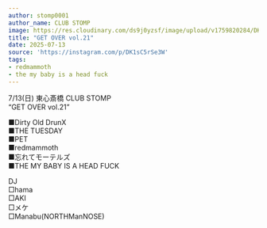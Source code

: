 ```yaml
---
author: stomp0001
author_name: CLUB STOMP
image: https://res.cloudinary.com/ds9j0yzsf/image/upload/v1759820284/DK1sC5rSe3W.jpg
title: "GET OVER vol.21"
date: 2025-07-13
source: 'https://instagram.com/p/DK1sC5rSe3W'
tags:
- redmammoth
- the my baby is a head fuck
---
```

7/13(日) 東心斎橋 CLUB STOMP<br>
“GET OVER vol.21”

■Dirty Old DrunX<br>
■THE TUESDAY<br>
■PET<br>
■redmammoth<br>
■忘れてモーテルズ <br>
■THE MY BABY IS A HEAD FUCK

DJ<br>
□hama<br>
□AKI<br>
□メケ<br>
□Manabu(NORTHManNOSE)